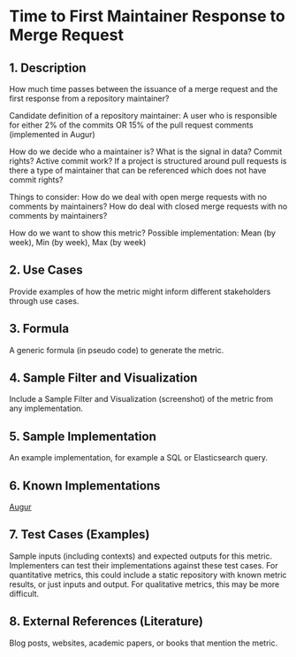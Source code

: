# Time to First Maintainer Response to Merge Request

## 1. Description
How much time passes between the issuance of a merge request and the first response from a repository maintainer?

Candidate definition of a repository maintainer: A user who is responsible for either 2% of the commits OR 15% of the pull request comments (implemented in Augur)

How do we decide who a maintainer is? What is the signal in data? Commit rights? Active commit work? If a project is structured around pull requests is there a type of maintainer that can be referenced which does not have commit rights? 

Things to consider:
How do we deal with open merge requests with no comments by maintainers?
How do deal with closed merge requests with no comments by maintainers?

How do we want to show this metric?
Possible implementation: Mean (by week), Min (by week), Max (by week)

## 2. Use Cases
Provide examples of how the metric might inform different stakeholders through use cases.

## 3. Formula
A generic formula (in pseudo code) to generate the metric.

## 4. Sample Filter and Visualization
Include a Sample Filter and Visualization (screenshot) of the metric from any implementation.

## 5. Sample Implementation
An example implementation, for example a SQL or Elasticsearch query.

## 6. Known Implementations
[Augur](http://augurlabs.io/)

## 7. Test Cases (Examples)
Sample inputs (including contexts) and expected outputs for this metric. Implementers can test their implementations against these test cases. For quantitative metrics, this could include a static repository with known metric results, or just inputs and output. For qualitative metrics, this may be more difficult.

## 8. External References (Literature)
Blog posts, websites, academic papers, or books that mention the metric.
